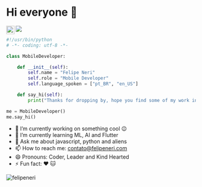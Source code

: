 # Hi everyone :wave:
![](https://visitor-badge.glitch.me/badge?page_id=felipeneri)
<a href="https://www.linkedin.com/in/nerifelipe/">
  <img align="left" alt="Felipe Neri's LinkedIn" width="22px" src="https://raw.githubusercontent.com/peterthehan/peterthehan/master/assets/linkedin.svg" />
</a>
<br />

```python
#!/usr/bin/python
# -*- coding: utf-8 -*-

class MobileDeveloper:

    def __init__(self):
        self.name = "Felipe Neri"
        self.role = "Mobile Developer"
        self.language_spoken = ["pt_BR", "en_US"]

    def say_hi(self):
        print("Thanks for dropping by, hope you find some of my work interesting.")

me = MobileDeveloper()
me.say_hi()
```

- 🔭 I’m currently working on something cool 😉
- 🌱 I’m currently learning ML, AI and Flutter
- 💬 Ask me about javascript, python and aliens 
- 📫 How to reach me: contato@felipeneri.com
- 😄 Pronouns: Coder, Leader and Kind Hearted
- ⚡ Fun fact: ❤️ 🐱

<p align="left"> <img src="https://github-readme-stats.vercel.app/api?username=felipeneri&show_icons=true&theme=gotham" alt="felipeneri" />
